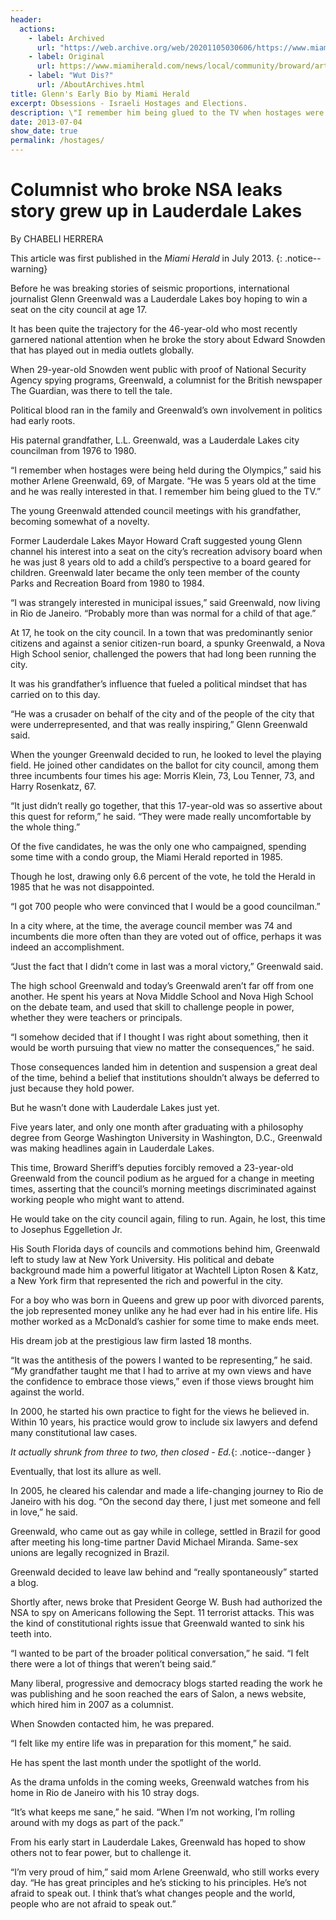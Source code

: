 ```yaml
---
header:
  actions:
    - label: Archived
      url: "https://web.archive.org/web/20201105030606/https://www.miamiherald.com/news/local/community/broward/article1953011.html"
    - label: Original
      url: https://www.miamiherald.com/news/local/community/broward/article1953011.html  
    - label: "Wut Dis?"
      url: /AboutArchives.html
title: Glenn's Early Bio by Miami Herald
excerpt: Obsessions - Israeli Hostages and Elections.
description: \"I remember him being glued to the TV when hostages were being held during the Olympics. He was 5 years old at the time and he was really interested in that\", said his mother Arlene Greenwald, 69.
date: 2013-07-04
show_date: true 
permalink: /hostages/
---
```


# Columnist who broke NSA leaks story grew up in Lauderdale Lakes

By CHABELI HERRERA

This article was first published in the _Miami Herald_ in July 2013.
{: .notice--warning}

Before he was breaking stories of seismic proportions, international journalist Glenn Greenwald was a Lauderdale Lakes boy hoping to win a seat on the city council at age 17.

It has been quite the trajectory for the 46-year-old who most recently garnered national attention when he broke the story about Edward Snowden that has played out in media outlets globally.

When 29-year-old Snowden went public with proof of National Security Agency spying programs, Greenwald, a columnist for the British newspaper The Guardian, was there to tell the tale.

Political blood ran in the family and Greenwald’s own involvement in politics had early roots.

His paternal grandfather, L.L. Greenwald, was a Lauderdale Lakes city councilman from 1976 to 1980.

“I remember when hostages were being held during the Olympics,” said his mother Arlene Greenwald, 69, of Margate. “He was 5 years old at the time and he was really interested in that. I remember him being glued to the TV.”

The young Greenwald attended council meetings with his grandfather, becoming somewhat of a novelty.

Former Lauderdale Lakes Mayor Howard Craft suggested young Glenn channel his interest into a seat on the city’s recreation advisory board when he was just 8 years old to add a child’s perspective to a board geared for children. Greenwald later became the only teen member of the county Parks and Recreation Board from 1980 to 1984.

“I was strangely interested in municipal issues,” said Greenwald, now living in Rio de Janeiro. “Probably more than was normal for a child of that age.”

At 17, he took on the city council. In a town that was predominantly senior citizens and against a senior citizen-run board, a spunky Greenwald, a Nova High School senior, challenged the powers that had long been running the city.

It was his grandfather’s influence that fueled a political mindset that has carried on to this day.

“He was a crusader on behalf of the city and of the people of the city that were underrepresented, and that was really inspiring,” Glenn Greenwald said.

When the younger Greenwald decided to run, he looked to level the playing field. He joined other candidates on the ballot for city council, among them three incumbents four times his age: Morris Klein, 73, Lou Tenner, 73, and Harry Rosenkatz, 67.

“It just didn’t really go together, that this 17-year-old was so assertive about this quest for reform,” he said. “They were made really uncomfortable by the whole thing.”

Of the five candidates, he was the only one who campaigned, spending some time with a condo group, the Miami Herald reported in 1985.

Though he lost, drawing only 6.6 percent of the vote, he told the Herald in 1985 that he was not disappointed.

“I got 700 people who were convinced that I would be a good councilman.”

In a city where, at the time, the average council member was 74 and incumbents die more often than they are voted out of office, perhaps it was indeed an accomplishment.

“Just the fact that I didn’t come in last was a moral victory,” Greenwald said.

The high school Greenwald and today’s Greenwald aren’t far off from one another. He spent his years at Nova Middle School and Nova High School on the debate team, and used that skill to challenge people in power, whether they were teachers or principals.

“I somehow decided that if I thought I was right about something, then it would be worth pursuing that view no matter the consequences,” he said.

Those consequences landed him in detention and suspension a great deal of the time, behind a belief that institutions shouldn’t always be deferred to just because they hold power.

But he wasn’t done with Lauderdale Lakes just yet.

Five years later, and only one month after graduating with a philosophy degree from George Washington University in Washington, D.C., Greenwald was making headlines again in Lauderdale Lakes.

This time, Broward Sheriff’s deputies forcibly removed a 23-year-old Greenwald from the council podium as he argued for a change in meeting times, asserting that the council’s morning meetings discriminated against working people who might want to attend.

He would take on the city council again, filing to run. Again, he lost, this time to Josephus Eggelletion Jr.

His South Florida days of councils and commotions behind him, Greenwald left to study law at New York University. His political and debate background made him a powerful litigator at Wachtell Lipton Rosen & Katz, a New York firm that represented the rich and powerful in the city.

For a boy who was born in Queens and grew up poor with divorced parents, the job represented money unlike any he had ever had in his entire life. His mother worked as a McDonald’s cashier for some time to make ends meet.

His dream job at the prestigious law firm lasted 18 months.

“It was the antithesis of the powers I wanted to be representing,” he said. “My grandfather taught me that I had to arrive at my own views and have the confidence to embrace those views,” even if those views brought him against the world.

In 2000, he started his own practice to fight for the views he believed in. Within 10 years, his practice would grow to include six lawyers and defend many constitutional law cases.

_It actually shrunk from three to two, then closed - Ed._{: .notice--danger }

Eventually, that lost its allure as well.

In 2005, he cleared his calendar and made a life-changing journey to Rio de Janeiro with his dog. “On the second day there, I just met someone and fell in love,” he said.

Greenwald, who came out as gay while in college, settled in Brazil for good after meeting his long-time partner David Michael Miranda. Same-sex unions are legally recognized in Brazil.

Greenwald decided to leave law behind and “really spontaneously” started a blog.

Shortly after, news broke that President George W. Bush had authorized the NSA to spy on Americans following the Sept. 11 terrorist attacks. This was the kind of constitutional rights issue that Greenwald wanted to sink his teeth into.

“I wanted to be part of the broader political conversation,” he said. “I felt there were a lot of things that weren’t being said.”

Many liberal, progressive and democracy blogs started reading the work he was publishing and he soon reached the ears of Salon, a news website, which hired him in 2007 as a columnist.

When Snowden contacted him, he was prepared.

“I felt like my entire life was in preparation for this moment,” he said.

He has spent the last month under the spotlight of the world.

As the drama unfolds in the coming weeks, Greenwald watches from his home in Rio de Janeiro with his 10 stray dogs.

“It’s what keeps me sane,” he said. “When I’m not working, I’m rolling around with my dogs as part of the pack.”

From his early start in Lauderdale Lakes, Greenwald has hoped to show others not to fear power, but to challenge it.

“I’m very proud of him,” said mom Arlene Greenwald, who still works every day. “He has great principles and he’s sticking to his principles. He’s not afraid to speak out. I think that’s what changes people and the world, people who are not afraid to speak out.”
